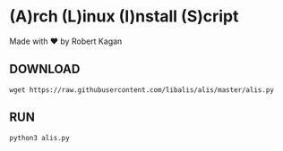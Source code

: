 # (A)rch (L)inux (I)nstall (S)cript
Made with ❤ by Robert Kagan
## DOWNLOAD
    wget https://raw.githubusercontent.com/libalis/alis/master/alis.py
## RUN
    python3 alis.py
